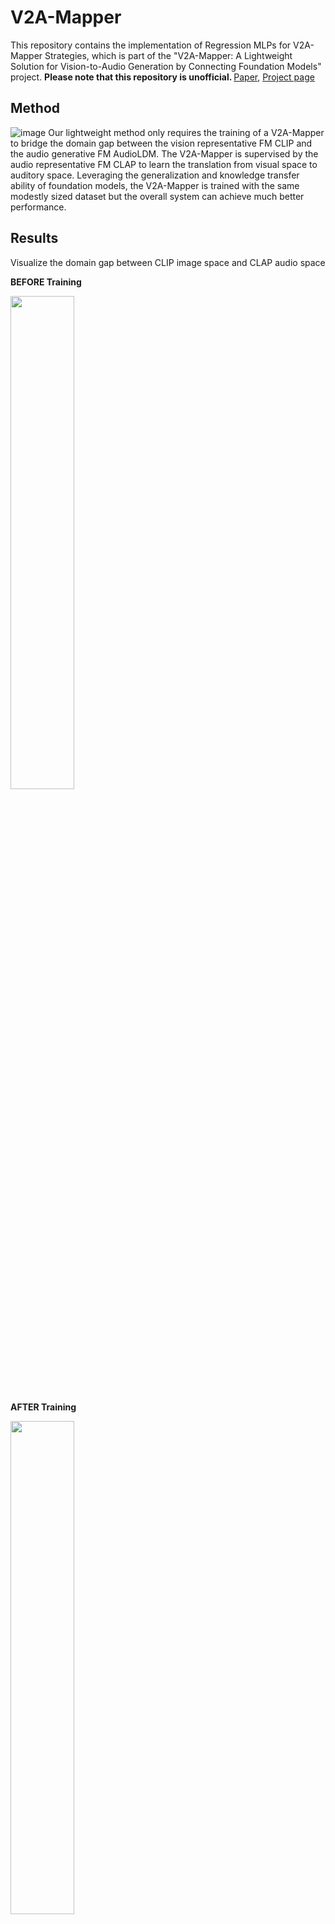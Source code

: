 # V2A-Mapper

This repository contains the implementation of Regression MLPs for V2A-Mapper Strategies, which is part of the "V2A-Mapper: A Lightweight Solution for Vision-to-Audio Generation by Connecting Foundation Models" project. <b> Please note that this repository is unofficial. </b> [Paper](https://arxiv.org/abs/2308.09300), [Project page](https://v2a-mapper.github.io/)


## Method
![image](https://github.com/jh5-6/V2A-Mapper/assets/82092205/115080ce-d481-450a-9e99-eb67be0d3944)
Our lightweight method only requires the training of a V2A-Mapper to bridge the domain gap between the vision representative FM CLIP and the audio generative FM AudioLDM. The V2A-Mapper is supervised by the audio representative FM CLAP to learn the translation from visual space to auditory space. Leveraging the generalization and knowledge transfer ability of foundation models, the V2A-Mapper is trained with the same modestly sized dataset but the overall system can achieve much better performance.


## Results 
Visualize the domain gap between CLIP image space and CLAP audio space


<b>BEFORE Training</b>


<img src="https://github.com/jh5-6/V2A-Mapper/assets/82092205/060ef862-5bb0-413f-a963-216046235490" width="45%"> 

<b>AFTER Training</b>


<img src="https://github.com/jh5-6/V2A-Mapper/assets/82092205/3fec3a40-7515-484d-ab1e-969487d37461" width="45%">


## Web App
The web APP currently only support Text-to-Audio generation. For full functionality please refer to the Commandline Usage
1. Start the web application (powered by Gradio)
```python app.py```
2. A link will be printed out. Click the link to open the browser and play.

## Reference 
Part of the code is borrowed from the following repos. We would like to thank the authors of these repos for their contribution.
[AudioLDM](https://github.com/LAION-AI/CLAP](https://github.com/haoheliu/AudioLDM)

